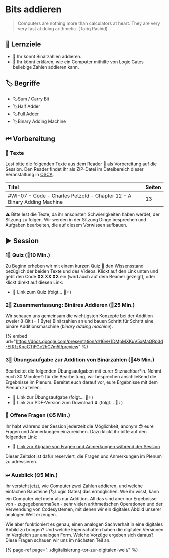 # Bits addieren

> Computers are nothing more than calculators at heart. They are very very fast at doing arithmetic. \(Tariq Rashid\)

## 🎯 Lernziele

* 🎯 Ihr könnt Binärzahlen addieren.
* 🎯 Ihr könnt erklären, wie ein Computer mithilfe von Logic Gates beliebige Zahlen addieren kann.

## 🏷 Begriffe

* 🏷Sum / Carry Bit
* 🏷Half Adder
* 🏷Full Adder
* 🏷Binary Adding Machine

## ⏮ Vorbereitung

### 📑 Texte

Lest bitte die folgenden Texte aus dem Reader 📑 als Vorbereitung auf die Session. Den Reader findet ihr als ZIP-Datei im Dateibereich dieser Veranstaltung in [OSCA](http://osca.hs-osnabrueck.de/). 

| Titel | Seiten |
| :--- | :--- |
| \#WI-07 - Code - Charles Petzold - Chapter 12 - A Binary Adding Machine | 13 |

⚠ Bitte lest die Texte, da ihr ansonsten Schwierigkeiten haben werdet, der Sitzung zu folgen. Wir werden in der Sitzung Dinge besprechen und Aufgaben bearbeiten, die auf diesem Vorwissen aufbauen.

## ▶ Session

### 1⃣ Quiz \(⏲10 Min.\)

Zu Beginn erheben wir mit einem kurzen Quiz 🥇 den Wissensstand bezüglich der beiden Texte und des Videos. Klickt auf den Link unten und gebt den Code **XX XX XX** ein \(wird auch auf dem Beamer gezeigt\), oder klickt direkt auf diesen Link:

* 🔗 Link zum Quiz \(folgt... 👷♀\)

### 2⃣ Zusammenfassung: Binäres Addieren \(⏲25 Min.\)

Wir schauen uns gemeinsam die wichtigsten Konzepte bei der Addition zweier 8-Bit \(= 1 Byte\) Binärzahlen an und bauen Schritt für Schritt eine binäre Additionsmaschine \(_binary adding machine_\).

{% embed url="https://docs.google.com/presentation/d/16vH1DMpMXKuV5xMaQRp3d-EfRfzKpcCTiFGc2hC7m5I/preview" %}

### 3⃣ Übungsaufgabe zur Addition von Binärzahlen \(⏲45 Min.\)

Bearbeitet die folgenden Übungsaufgaben mit eurer Sitznachbar\*in. Nehmt euch 30 Minuten⏲ für die Bearbeitung, wir besprechen anschließend die Ergebnisse im Plenum. Bereitet euch darauf vor, eure Ergebnisse mit dem Plenum zu teilen.

* 🔗 Link zur Übungsaufgabe \(folgt... 👷♀\)
* 🔗 Link zur PDF-Version zum Download ⬇ \(folgt... 👷♀\)

### 🔁 Offene Fragen \(⏲5 Min.\)

Ihr habt während der Session jederzeit die Möglichkeit, anonym 😎 eure Fragen und Anmerkungen einzureichen. Dazu klickt ihr bitte auf den folgenden Link:

* 🔗 [Link zur Abgabe von Fragen und Anmerkungen während der Session](https://www.menti.com/5c40972b)

Dieser Zeitslot ist dafür reserviert, die Fragen und Anmerkungen im Plenum zu adressieren.

### ⏭ Ausblick \(⏲5 Min.\)

Ihr versteht jetzt, wie Computer zwei Zahlen addieren, und welche einfachen Bausteine \(🏷Logic Gates\) das ermöglichen. Wie ihr wisst, kann ein Computer viel mehr als nur Addition. All das sind aber nur Ergebnisse von - zugegebenermaßen - sehr vielen arithmetischen Operationen und der Verwendung von Codesystemen, mit denen wir ein digitales Abbild unserer analogen Welt erzeugen.

Wie aber funktioniert es genau, einen analogen Sachverhalt in eine digitales Abbild zu bringen? Und welche Eigenschaften haben die digitalen Versionen im Vergleich zur analogen Form. Welche Vorzüge ergeben sich daraus? Diese Fragen schauen wir uns im nächsten Teil an.

{% page-ref page="../digitalisierung-tor-zur-digitalen-welt/" %}



